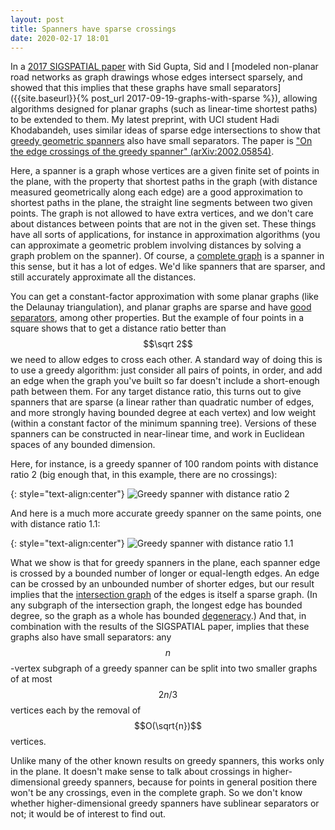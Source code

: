 ```yaml
---
layout: post
title: Spanners have sparse crossings
date: 2020-02-17 18:01
---
```

In a [2017 SIGSPATIAL paper](https://arxiv.org/abs/1709.06113) with Sid Gupta, Sid and I [modeled non-planar road networks as graph drawings whose edges intersect sparsely, and showed that this implies that these graphs have small separators]({{site.baseurl}}{% post_url 2017-09-19-graphs-with-sparse %}), allowing algorithms designed for planar graphs (such as linear-time shortest paths) to be extended to them. My latest preprint, with UCI student Hadi Khodabandeh, uses similar ideas of sparse edge intersections to show that [greedy geometric spanners](https://en.wikipedia.org/wiki/Greedy_geometric_spanner) also have small separators. The paper is ["On the edge crossings of the greedy spanner" (arXiv:2002.05854)](https://arxiv.org/abs/2002.05854).

Here, a spanner is a graph whose vertices are a given finite set of points in the plane, with the property that shortest paths in the graph (with distance measured geometrically along each edge) are a good approximation to shortest paths in the plane, the straight line segments between two given points. The graph is not allowed to have extra vertices, and we don't care about distances between points that are not in the given set. These things have all sorts of applications, for instance in approximation algorithms (you can approximate a geometric problem involving distances by solving a graph problem on the spanner). Of course, a [complete graph](https://en.wikipedia.org/wiki/Complete_graph) is a spanner in this sense, but it has a lot of edges. We'd like spanners that are sparser, and still accurately approximate all the distances.

You can get a constant-factor approximation with some planar graphs (like the Delaunay triangulation), and planar graphs are sparse and have [good separators](https://en.wikipedia.org/wiki/Planar_separator_theorem), among other properties. But the example of four points in a square shows that to get a distance ratio better than $$\sqrt 2$$ we need to allow edges to cross each other. A standard way of doing this is to use a greedy algorithm: just consider all pairs of points, in order, and add an edge when the graph you've built so far doesn't include a short-enough path between them. For any target distance ratio, this turns out to give spanners that are sparse (a linear rather than quadratic number of edges, and more strongly having bounded degree at each vertex) and low weight (within a constant factor of the minimum spanning tree). Versions of these spanners can be constructed in near-linear time, and work in Euclidean spaces of any bounded dimension.

Here, for instance, is a greedy spanner of 100 random points with distance ratio 2 (big enough that, in this example, there are no crossings):

{: style="text-align:center"}
![Greedy spanner with distance ratio 2]({{site.baseurl}}/assets/2020/greedy2.svg)

And here is a much more accurate greedy spanner on the same points, one with distance ratio 1.1:

{: style="text-align:center"}
![Greedy spanner with distance ratio 1.1]({{site.baseurl}}/assets/2020/greedy1.1.svg)

What we show is that for greedy spanners in the plane, each spanner edge is crossed by a bounded number of longer or equal-length edges. An edge can be crossed by an unbounded number of shorter edges, but our result implies that the [intersection graph](https://en.wikipedia.org/wiki/Intersection_graph) of the edges is itself a sparse graph. (In any subgraph of the intersection graph, the longest edge has bounded degree, so the graph as a whole has bounded [degeneracy](https://en.wikipedia.org/wiki/Degeneracy_(graph_theory)).) And that, in combination with the results of the SIGSPATIAL paper, implies that these graphs also have small separators: any $$n$$-vertex subgraph of a greedy spanner can be split into two smaller graphs of at most $$2n/3$$ vertices each by the removal of $$O(\sqrt{n})$$ vertices.

Unlike many of the other known results on greedy spanners, this works only in the plane. It doesn't make sense to talk about crossings in higher-dimensional greedy spanners, because for points in general position there won't be any crossings, even in the complete graph. So we don't know whether higher-dimensional greedy spanners have sublinear separators or not; it would be of interest to find out.